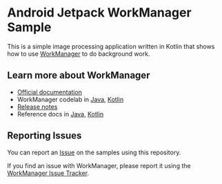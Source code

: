 Android Jetpack WorkManager Sample
==================================

This is a simple image processing application written in Kotlin that shows how to use [WorkManager](https://developer.android.com/topic/libraries/architecture/workmanager/) to do background work.

## Learn more about WorkManager

* [Official documentation](https://developer.android.com/topic/libraries/architecture/workmanager/)
* WorkManager codelab  in [Java](https://codelabs.developers.google.com/codelabs/android-workmanager/), 
  [Kotlin](https://codelabs.developers.google.com/codelabs/android-workmanager/)
* [Release notes](https://developer.android.com/jetpack/androidx/releases/work)
* Reference docs in [Java](https://developer.android.com/reference/androidx/work/package-summary), 
  [Kotlin](https://developer.android.com/reference/kotlin/androidx/work/package-summary)

## Reporting Issues

You can report an [Issue](https://github.com/googlesamples/android-architecture-components/issues) on the samples using this repository.

If you find an issue with WorkManager, please report it using the [WorkManager Issue Tracker](https://issuetracker.google.com/issues/new?component=409906&template=1094197).
